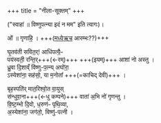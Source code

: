+++
title = "नीला-सूक्तम्"
+++

("स्वाहा॑ ॥ विष्णुपत्न्या इदं न मम" इति त्यागः)।

ओं ॥ गृणाहि॒ । +++([मध्येऋच](/vedAH_yajuH/taittirIyam/saMhitA/sarva-prastutiH/4/4/12_ashva-medha-dasha-haviShkeShTi-yAjyA-puronuvAkyA/) आरम्भः??)+++

घृ॒तव॑ती सवित॒र्! आधि॑पत्यै॒ᳶ  
पय॑स्वती॒ रन्ति॒र्+++(←रम्)+++ +++(इयम्)+++ आशा॑ नो अस्तु ।  
ध्रु॒वा दि॒शाव्ँ वि॑ष्णु-प॒त्न्य् अघो॑रा॒  
ऽस्येशा॑ना॒ सह॑सो॒, या म॒नोता᳚ +++(=काचिद् देवी)+++ ।  

बृह॒स्पति॑र् मात॒रिश्वो॒त वा॒युस्  
स॑न्धुवा॒ना+++(←धु कम्पने)+++ वाता॑ अ॒भि नो॑ गृणन्तु ।  
वि॒ष्ट॒म्भो दि॒वो, ध॒रुण॑ᳶ पृथि॒व्या,  
अ॒स्येशा॑ना॒ जग॑तो॒, विष्णु॑-पत्नी ।    
